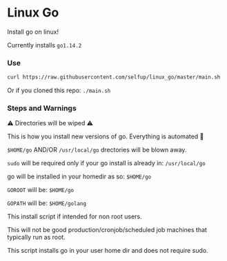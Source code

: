 # Linux Go

Install go on linux!

Currently installs `go1.14.2`

### Use

```bash
curl https://raw.githubusercontent.com/selfup/linux_go/master/main.sh | bash
```

Or if you cloned this repo: `./main.sh`

### Steps and Warnings

:warning: Directories will be wiped :warning:

This is how you install new versions of go. Everything is automated :tada:

`$HOME/go` AND/OR `/usr/local/go` drectories will be blown away.

`sudo` will be required only if your go install is already in: `/usr/local/go`

go will be installed in your homedir as so: `$HOME/go`

`GOROOT` will be: `$HOME/go`

`GOPATH` will be: `$HOME/golang`

This install script if intended for non root users.

This will not be good production/cronjob/scheduled job machines that typically run as root.

This script installs go in your user home dir and does not require sudo.
